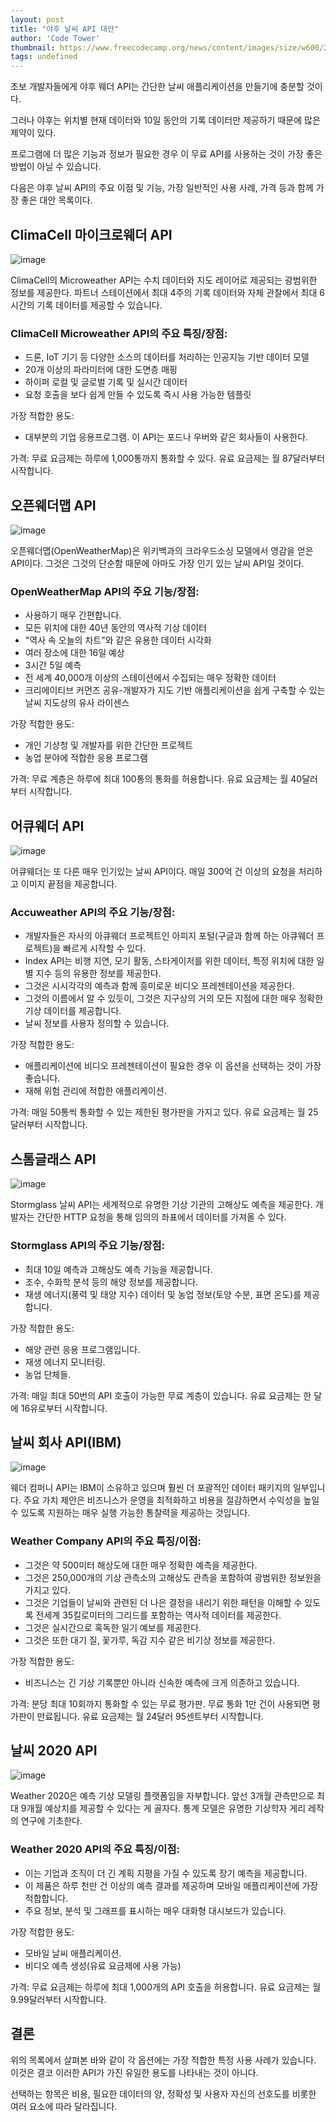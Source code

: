 ```yaml
---
layout: post
title: "야후 날씨 API 대안"
author: 'Code Tower'
thumbnail: https://www.freecodecamp.org/news/content/images/size/w600/2021/01/lloyd-dirks-kz8pEH4IsUo-unsplash.jpg
tags: undefined
---
```



초보 개발자들에게 야후 웨더 API는 간단한 날씨 애플리케이션을 만들기에 충분할 것이다.

그러나 야후는 위치별 현재 데이터와 10일 동안의 기록 데이터만 제공하기 때문에 많은 제약이 있다.

프로그램에 더 많은 기능과 정보가 필요한 경우 이 무료 API를 사용하는 것이 가장 좋은 방법이 아닐 수 있습니다.

다음은 야후 날씨 API의 주요 이점 및 기능, 가장 일반적인 사용 사례, 가격 등과 함께 가장 좋은 대안 목록이다.

## ClimaCell 마이크로웨더 API

![image](https://lh3.googleusercontent.com/A5lc9386L7Qoo24R1O6hVzwgdduieT1QksavGabQM4LioAIj2fcBnHq3Ggj2ahcZukYUmUa1UaKDmBvFn7KKqQgrmxFvHbFCwBV6YGg_nDBeTmRR6rHPYsSR9ysCQM6Amw)

ClimaCell의 Microweather API는 수치 데이터와 지도 레이어로 제공되는 광범위한 정보를 제공한다. 파트너 스테이션에서 최대 4주의 기록 데이터와 자체 관찰에서 최대 6시간의 기록 데이터를 제공할 수 있습니다.

### ClimaCell Microweather API의 주요 특징/장점:

- 드론, IoT 기기 등 다양한 소스의 데이터를 처리하는 인공지능 기반 데이터 모델
- 20개 이상의 파라미터에 대한 도면층 매핑
- 하이퍼 로컬 및 글로벌 기록 및 실시간 데이터
- 요청 호출을 보다 쉽게 만들 수 있도록 즉시 사용 가능한 템플릿

가장 적합한 용도:

- 대부분의 기업 응용프로그램. 이 API는 포드나 우버와 같은 회사들이 사용한다.

가격: 무료 요금제는 하루에 1,000통까지 통화할 수 있다. 유료 요금제는 월 87달러부터 시작합니다.

## 오픈웨더맵 API

![image](https://lh4.googleusercontent.com/X3V2dcRC9eTfn8v0WeIvghTNu96xKaffyxSQ4Z8U2Gp2I72RPQZ8TLOI-BKBCVUK4KTAslPvyuIOZSGOHCWQ_0mpKSEBNA0z0W_sxEIpmsA8kSFN_w8EHK2chgJLRALhZQ)

오픈웨더맵(OpenWeatherMap)은 위키백과의 크라우드소싱 모델에서 영감을 얻은 API이다. 그것은 그것의 단순함 때문에 아마도 가장 인기 있는 날씨 API일 것이다.

### OpenWeatherMap API의 주요 기능/장점:

- 사용하기 매우 간편합니다.
- 모든 위치에 대한 40년 동안의 역사적 기상 데이터
- "역사 속 오늘의 차트"와 같은 유용한 데이터 시각화
- 여러 장소에 대한 16일 예상
- 3시간 5일 예측
- 전 세계 40,000개 이상의 스테이션에서 수집되는 매우 정확한 데이터
- 크리에이티브 커먼즈 공유-개발자가 지도 기반 애플리케이션을 쉽게 구축할 수 있는 날씨 지도상의 유사 라이센스

가장 적합한 용도:

- 개인 기상청 및 개발자를 위한 간단한 프로젝트
- 농업 분야에 적합한 응용 프로그램

가격: 무료 계층은 하루에 최대 100통의 통화를 허용합니다. 유료 요금제는 월 40달러부터 시작합니다.

## 어큐웨더 API

![image](https://lh3.googleusercontent.com/wOnvI2RujT_Gul96Ib_zG8nUtCnsrUbTubOMXUabZWjlJDJOEprRGRB_kBaDGn6A1YyIj9DuOkAbp7b2gOCFP3cwZT4hYFxi_so19PhdyFlrzxTVhUjQUBExuaK0Yfy1hg)

어큐웨더는 또 다른 매우 인기있는 날씨 API이다. 매일 300억 건 이상의 요청을 처리하고 이미지 끝점을 제공합니다.

### Accuweather API의 주요 기능/장점:

- 개발자들은 자사의 아큐웨더 프로젝트인 아피지 포털(구글과 함께 하는 아큐웨더 프로젝트)을 빠르게 시작할 수 있다.
- Index API는 비행 지연, 모기 활동, 스타게이저를 위한 데이터, 특정 위치에 대한 일별 지수 등의 유용한 정보를 제공한다.
- 그것은 시시각각의 예측과 함께 흥미로운 비디오 프레젠테이션을 제공한다.
- 그것의 이름에서 알 수 있듯이, 그것은 지구상의 거의 모든 지점에 대한 매우 정확한 기상 데이터를 제공합니다.
- 날씨 정보를 사용자 정의할 수 있습니다.

가장 적합한 용도:

- 애플리케이션에 비디오 프레젠테이션이 필요한 경우 이 옵션을 선택하는 것이 가장 좋습니다.
- 재해 위험 관리에 적합한 애플리케이션.

가격: 매일 50통씩 통화할 수 있는 제한된 평가판을 가지고 있다. 유료 요금제는 월 25달러부터 시작합니다.

## 스톰글래스 API

![image](https://lh6.googleusercontent.com/nfcnumdm7ugonJcRH2Z0S0ONzK1KIFzJIKl1XN2GYKOq-5Zw_TwaAoiC6LqHL06uI72_bG9cAvmdOed70kNHjYRWHO4KPgJRGv4yUOc1sTDVbyo1CDqczUKoz9VCROYpfw)

Stormglass 날씨 API는 세계적으로 유명한 기상 기관의 고해상도 예측을 제공한다. 개발자는 간단한 HTTP 요청을 통해 임의의 좌표에서 데이터를 가져올 수 있다.

### Stormglass API의 주요 기능/장점:

- 최대 10일 예측과 고해상도 예측 기능을 제공합니다.
- 조수, 수화학 분석 등의 해양 정보를 제공합니다.
- 재생 에너지(풍력 및 태양 지수) 데이터 및 농업 정보(토양 수분, 표면 온도)를 제공합니다.

가장 적합한 용도:

- 해양 관련 응용 프로그램입니다.
- 재생 에너지 모니터링.
- 농업 단체들.

가격: 매일 최대 50번의 API 호출이 가능한 무료 계층이 있습니다. 유료 요금제는 한 달에 16유로부터 시작합니다.

## 날씨 회사 API(IBM)

![image](https://lh6.googleusercontent.com/CgRmpyRclHzJP49XhkwKR1zObkg5X_L8RtWpvlwoFNFqwXqrVOYUtICYMYX7W5g6lOM9DbgCKIrska-Y9E8YYghqqBVfVEutGQm_1x1kfu4Y8slwgF1ZWVlpyBWPNesgbg)

웨더 컴퍼니 API는 IBM이 소유하고 있으며 훨씬 더 포괄적인 데이터 패키지의 일부입니다. 주요 가치 제안은 비즈니스가 운영을 최적화하고 비용을 절감하면서 수익성을 높일 수 있도록 지원하는 매우 실행 가능한 통찰력을 제공하는 것입니다.

### Weather Company API의 주요 특징/이점:

- 그것은 약 500미터 해상도에 대한 매우 정확한 예측을 제공한다.
- 그것은 250,000개의 기상 관측소의 고해상도 관측을 포함하여 광범위한 정보원을 가지고 있다.
- 그것은 기업들이 날씨와 관련된 더 나은 결정을 내리기 위한 패턴을 이해할 수 있도록 전세계 35킬로미터의 그리드를 포함하는 역사적 데이터를 제공한다.
- 그것은 실시간으로 혹독한 일기 예보를 제공한다.
- 그것은 또한 대기 질, 꽃가루, 독감 지수 같은 비기상 정보를 제공한다.

가장 적합한 용도:

- 비즈니스는 긴 기상 기록뿐만 아니라 신속한 예측에 크게 의존하고 있습니다.

가격: 분당 최대 10회까지 통화할 수 있는 무료 평가판. 무료 통화 1만 건이 사용되면 평가판이 만료됩니다. 유료 요금제는 월 24달러 95센트부터 시작합니다.

## 날씨 2020 API

![image](https://lh4.googleusercontent.com/xvEDCc8qVjv1kqEuZemB6ZmELiI_HL0ruNvoeiwI3171A2DQUgfy6pJPZ2Ju53_XWJgfpTmdRrl6xsImE9sEP74KcHy4vrz0qVWoYD1z3MyQXhQAljZs7vQoWm6eg7QsNA)

Weather 2020은 예측 기상 모델링 플랫폼임을 자부합니다. 앞선 3개월 관측만으로 최대 9개월 예상치를 제공할 수 있다는 게 골자다. 통계 모델은 유명한 기상학자 게리 레작의 연구에 기초한다.

### Weather 2020 API의 주요 특징/이점:

- 이는 기업과 조직이 더 긴 계획 지평을 가질 수 있도록 장기 예측을 제공합니다.
- 이 제품은 하루 천만 건 이상의 예측 결과를 제공하며 모바일 애플리케이션에 가장 적합합니다.
- 주요 정보, 분석 및 그래프를 표시하는 매우 대화형 대시보드가 있습니다.

가장 적합한 용도:

- 모바일 날씨 애플리케이션.
- 비디오 예측 생성(유료 요금제에 사용 가능)

가격: 무료 요금제는 하루에 최대 1,000개의 API 호출을 허용합니다. 유료 요금제는 월 9.99달러부터 시작합니다.

## 결론

위의 목록에서 살펴본 바와 같이 각 옵션에는 가장 적합한 특정 사용 사례가 있습니다. 이것은 결코 이러한 API가 가진 유일한 용도를 나타내는 것이 아니다.

선택하는 항목은 비용, 필요한 데이터의 양, 정확성 및 사용자 자신의 선호도를 비롯한 여러 요소에 따라 달라집니다.